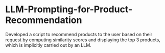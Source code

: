 # LLM-Prompting-for-Product-Recommendation


Developed a script to recommend products to the user based on their request by computing similarity scores
and displaying the top 3 products, which is implicitly carried out by an LLM.
